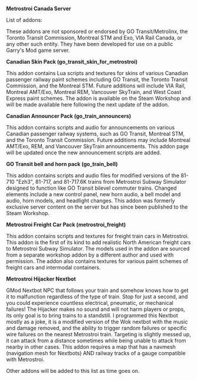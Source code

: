 **Metrostroi Canada Server**

List of addons:

These addons are not sponsored or endorsed by GO Transit/Metrolinx, the Toronto Transit Commission, Montreal STM and Exo, VIA Rail Canada, or any other such entity. They have been developed for use on a public Garry's Mod game server.

**Canadian Skin Pack (go_transit_skin_for_metrostroi)**

This addon contains Lua scripts and textures for skins of various Canadian passenger railway paint schemes including GO Transit, the Toronto Transit Commission, and the Montreal STM. Future additions will include VIA Rail, Montreal AMT/Exo, Montreal REM, Vancouver SkyTrain, and West Coast Express paint schemes. 
The addon is available on the Steam Workshop and will be made available here following the next update of the addon.

**Canadian Announcer Pack (go_train_announcers)**

This addon contains scripts and audio for announcements on various Canadian passenger railway systems, such as GO Transit, Montreal STM, and the Toronto Transit Commission. Future additions may include Montreal AMT/Exo, REM, and Vancouver SkyTrain announcements.
This addon page will be updated once the new announcement scripts are added.

**GO Transit bell and horn pack (go_train_bell)**

This addon contains scripts and audio files for modified versions of the 81-710 "Ezh3", 81-717, and 81-717.6K trains from Metrostroi Subway Simulator designed to function like GO Transit bilevel commuter trains. Changed elements include a new control panel, new horn audio, a bell model and audio, horn models, and headlight changes.
This addon was formerly exclusive server content on the server but has since been published to the Steam Workshop.

**Metrostroi Freight Car Pack (metrostroi_freight)**

This addon contains scripts and textures for freight train cars in Metrostroi. This addon is the first of its kind to add realistic North American freight cars to Metrostroi Subway Simulator. The models used in the addon are sourced from a separate workshop addon by a different author and used with permission.
The addon also contains textures for various paint schemes of freight cars and intermodal containers.

**Metrostroi Hijacker Nextbot**

GMod Nextbot NPC that follows your train and somehow knows how to get it to malfunction regardless of the type of train. Stop for just a second, and you could experience countless electrical, pneumatic, or mechanical failures! The Hijacker makes no sound and will not harm players or props, its only goal is to bring trains to a standstill.
I programmed this Nextbot mostly as a joke, it is a modified version of the Wok nextbot with the music and damage removed, and the ability to trigger random failures or specific wire failures on the nearest Metrostroi train. Targeting is slightly messed up, it can attack from a distance sometimes while being unable to attack from nearby in other cases.
This addon requires a map that has a navmesh (navigation mesh for Nextbots) AND railway tracks of a gauge compatible with Metrostroi.

Other addons will be added to this list as time goes on.
